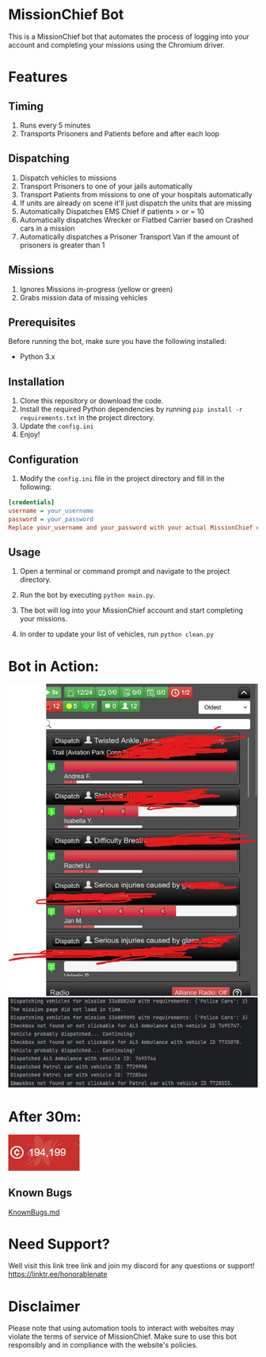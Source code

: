 # MissionChief Bot

This is a MissionChief bot that automates the process of logging into your account and completing your missions using the Chromium driver.

# Features

## Timing
1. Runs every 5 minutes
2. Transports Prisoners and Patients before and after each loop

## Dispatching
1. Dispatch vehicles to missions
2. Transport Prisoners to one of your jails automatically
3. Transport Patients from missions to one of your hospitals automatically
4. If units are already on scene it'll just dispatch the units that are missing
5. Automatically Dispatches EMS Chief if patients > or = 10
6. Automatically dispatches Wrecker or Flatbed Carrier based on Crashed cars in a mission
7. Automatically dispatches a Prisoner Transport Van if the amount of prisoners is greater than 1

## Missions
1. Ignores Missions in-progress (yellow or green)
2. Grabs mission data of missing vehicles

## Prerequisites

Before running the bot, make sure you have the following installed:

- Python 3.x

## Installation

1. Clone this repository or download the code.
2. Install the required Python dependencies by running `pip install -r requirements.txt` in the project directory.
3. Update the `config.ini` 
4. Enjoy!

## Configuration

1. Modify the `config.ini` file in the project directory and fill in the following:

```ini
[credentials]
username = your_username
password = your_password
Replace your_username and your_password with your actual MissionChief credentials.
```
## Usage
1. Open a terminal or command prompt and navigate to the project directory.

2. Run the bot by executing `python main.py`.

3. The bot will log into your MissionChief account and start completing your missions.

4. In order to update your list of vehicles, run `python clean.py`

# Bot in Action:

![img.png](imgs/img.png)
![img_1.png](imgs/img_1.png)
# After 30m: 

![img_2.png](imgs/img_2.png)

## Known Bugs
[KnownBugs.md](KnownBugs.MD)

# Need Support?
Well visit this link tree link and join my discord for any questions or support! https://linktr.ee/honorablenate

# Disclaimer
Please note that using automation tools to interact with websites may violate the terms of service of MissionChief. Make sure to use this bot responsibly and in compliance with the website's policies.